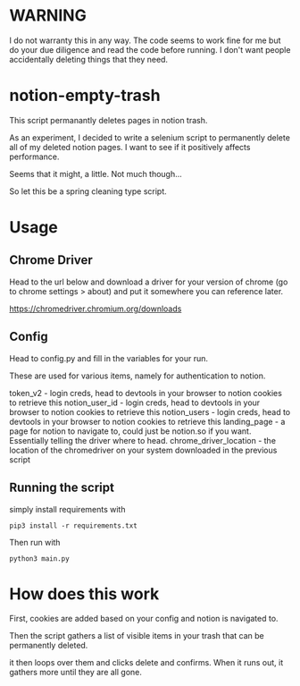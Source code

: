 # WARNING
I do not warranty this in any way. The code seems to work fine for me but do your due diligence and read the code before running. I don't want people accidentally deleting things that they need.

# notion-empty-trash
This script permanantly deletes pages in notion trash.

As an experiment, I decided to write a selenium script to permanently delete all of my deleted notion pages. I want to see if 
it positively affects performance.

Seems that it might, a little. Not much though...

So let this be a spring cleaning type script.

# Usage
## Chrome Driver
Head to the url below and download a driver for your version of chrome (go to chrome settings > about) and put it somewhere you can reference later.

https://chromedriver.chromium.org/downloads

## Config
Head to config.py and fill in the variables for your run.

These are used for various items, namely for authentication to notion.

token_v2 - login creds, head to devtools in your browser to notion cookies to retrieve this
notion_user_id - login creds, head to devtools in your browser to notion cookies to retrieve this
notion_users - login creds, head to devtools in your browser to notion cookies to retrieve this
landing_page - a page for notion to navigate to, could just be notion.so if you want. Essentially telling the driver where to head.
chrome_driver_location - the location of the chromedriver on your system downloaded in the previous script

## Running the script

simply install requirements with 

`pip3 install -r requirements.txt`

Then run with 

`python3 main.py`

# How does this work
First, cookies are added based on your config and notion is navigated to.

Then the script gathers a list of visible items in your trash that can be permanently deleted.

it then loops over them and clicks delete and confirms. When it runs out, it gathers more until they are all gone.